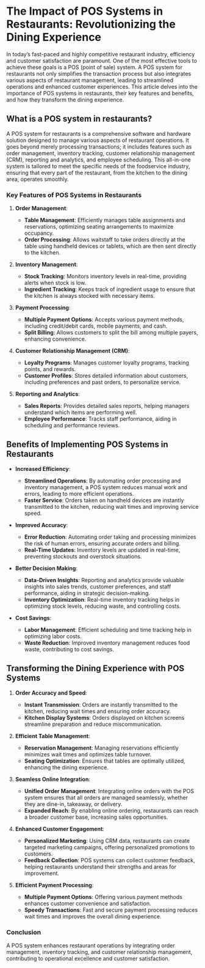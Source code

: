 # **The Impact of POS Systems in Restaurants: Revolutionizing the Dining Experience**

In today’s fast-paced and highly competitive restaurant industry, efficiency and customer satisfaction are paramount. One of the most effective tools to achieve these goals is a POS (point of sale) system. A POS system for restaurants not only simplifies the transaction process but also integrates various aspects of restaurant management, leading to streamlined operations and enhanced customer experiences. This article delves into the importance of POS systems in restaurants, their key features and benefits, and how they transform the dining experience.

## **What is a POS system in restaurants?**

A POS system for restaurants is a comprehensive software and hardware solution designed to manage various aspects of restaurant operations. It goes beyond merely processing transactions; it includes features such as order management, inventory tracking, customer relationship management (CRM), reporting and analytics, and employee scheduling. This all-in-one system is tailored to meet the specific needs of the foodservice industry, ensuring that every part of the restaurant, from the kitchen to the dining area, operates smoothly.

### **Key Features of POS Systems in Restaurants**

1. **Order Management**:
   - **Table Management**: Efficiently manages table assignments and reservations, optimizing seating arrangements to maximize occupancy.
   - **Order Processing**: Allows waitstaff to take orders directly at the table using handheld devices or tablets, which are then sent directly to the kitchen.

2. **Inventory Management**:
   - **Stock Tracking**: Monitors inventory levels in real-time, providing alerts when stock is low.
   - **Ingredient Tracking**: Keeps track of ingredient usage to ensure that the kitchen is always stocked with necessary items.

3. **Payment Processing**:
   - **Multiple Payment Options**: Accepts various payment methods, including credit/debit cards, mobile payments, and cash.
   - **Split Billing**: Allows customers to split the bill among multiple payers, enhancing convenience.

4. **Customer Relationship Management (CRM)**:
   - **Loyalty Programs**: Manages customer loyalty programs, tracking points, and rewards.
   - **Customer Profiles**: Stores detailed information about customers, including preferences and past orders, to personalize service.

5. **Reporting and Analytics**:
   - **Sales Reports**: Provides detailed sales reports, helping managers understand which items are performing well.
   - **Employee Performance**: Tracks staff performance, aiding in scheduling and performance reviews.

## **Benefits of Implementing POS Systems in Restaurants**

- **Increased Efficiency**:
  - **Streamlined Operations**: By automating order processing and inventory management, a POS system reduces manual work and errors, leading to more efficient operations.
  - **Faster Service**: Orders taken on handheld devices are instantly transmitted to the kitchen, reducing wait times and improving service speed.

- **Improved Accuracy**:
  - **Error Reduction**: Automating order taking and processing minimizes the risk of human errors, ensuring accurate orders and billing.
  - **Real-Time Updates**: Inventory levels are updated in real-time, preventing stockouts and overstock situations.

- **Better Decision Making**:
  - **Data-Driven Insights**: Reporting and analytics provide valuable insights into sales trends, customer preferences, and staff performance, aiding in strategic decision-making.
  - **Inventory Optimization**: Real-time inventory tracking helps in optimizing stock levels, reducing waste, and controlling costs.

- **Cost Savings**:
  - **Labor Management**: Efficient scheduling and time tracking help in optimizing labor costs.
  - **Waste Reduction**: Improved inventory management reduces food waste, contributing to cost savings.

## **Transforming the Dining Experience with POS Systems**

1. **Order Accuracy and Speed**:
   - **Instant Transmission**: Orders are instantly transmitted to the kitchen, reducing wait times and ensuring order accuracy.
   - **Kitchen Display Systems**: Orders displayed on kitchen screens streamline preparation and reduce miscommunication.

2. **Efficient Table Management**:
   - **Reservation Management**: Managing reservations efficiently minimizes wait times and optimizes table turnover.
   - **Seating Optimization**: Ensures that tables are optimally utilized, enhancing the dining experience.

3. **Seamless Online Integration**:
   - **Unified Order Management**: Integrating online orders with the POS system ensures that all orders are managed seamlessly, whether they are dine-in, takeaway, or delivery.
   - **Expanded Reach**: By enabling online ordering, restaurants can reach a broader customer base, increasing sales opportunities.

4. **Enhanced Customer Engagement**:
   - **Personalized Marketing**: Using CRM data, restaurants can create targeted marketing campaigns, offering personalized promotions to customers.
   - **Feedback Collection**: POS systems can collect customer feedback, helping restaurants understand their strengths and areas for improvement.

5. **Efficient Payment Processing**:
   - **Multiple Payment Options**: Offering various payment methods enhances customer convenience and satisfaction.
   - **Speedy Transactions**: Fast and secure payment processing reduces wait times and improves the overall dining experience.

### **Conclusion**

A POS system enhances restaurant operations by integrating order management, inventory tracking, and customer relationship management, contributing to operational excellence and customer satisfaction.
